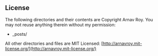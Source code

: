 ## License

The following directories and their contents are Copyright Arnav Roy. You may not reuse anything therein without my permission:

- _posts/

All other directories and files are MIT Licensed: [http://arnavroy.mit-license.org/](http://arnavroy.mit-license.org/)
